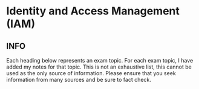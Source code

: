# Identity and Access Management (IAM)

## INFO
Each heading below represents an exam topic. For each exam topic, I have added my notes for that topic. This is not an exhaustive list, this cannot be used as the only source of information. Please ensure that you seek information from many sources and be sure to fact check.
